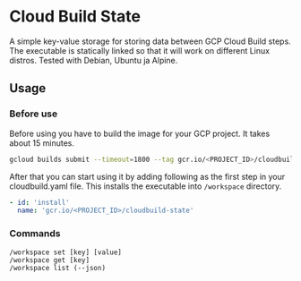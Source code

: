 # Cloud Build State

A simple key-value storage for storing data between GCP Cloud Build steps. The executable is statically linked so that it will work on different Linux distros. Tested with Debian, Ubuntu ja Alpine.

## Usage

### Before use

Before using you have to build the image for your GCP project. It takes about 15 minutes.

```bash
gcloud builds submit --timeout=1800 --tag gcr.io/<PROJECT_ID>/cloudbuild-state
```

After that you can start using it by adding following as the first step in your cloudbuild.yaml file. This installs the executable into `/workspace` directory.

```yaml
- id: 'install'
  name: 'gcr.io/<PROJECT_ID>/cloudbuild-state'
```

### Commands

```
/workspace set [key] [value]
/workspace get [key]
/workspace list (--json)
```
